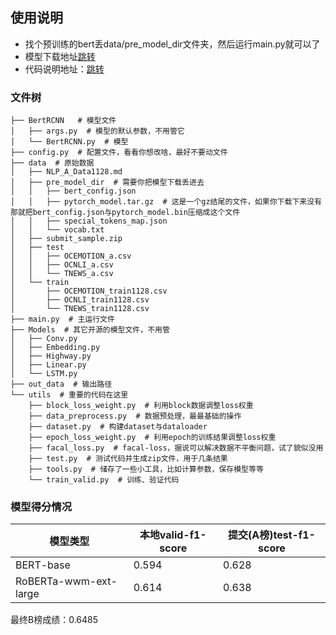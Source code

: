 ## 使用说明
- 找个预训练的bert丢data/pre_model_dir文件夹，然后运行main.py就可以了
- 模型下载地址[跳转](https://github.com/ymcui/Chinese-BERT-wwm)
- 代码说明地址：[跳转](https://tianchi.aliyun.com/notebook-ai/detail?postId=160581)

### 文件树

```shell
├── BertRCNN   # 模型文件
│   ├── args.py  # 模型的默认参数，不用管它
│   └── BertRCNN.py  # 模型
├── config.py  # 配置文件，看看你想改啥，最好不要动文件
├── data  # 原始数据
│   ├── NLP_A_Data1128.md
│   ├── pre_model_dir  # 需要你把模型下载丢进去
│   │   ├── bert_config.json
│   │   ├── pytorch_model.tar.gz  # 这是一个gz结尾的文件，如果你下载下来没有那就把bert_config.json与pytorch_model.bin压缩成这个文件
│   │   ├── special_tokens_map.json
│   │   └── vocab.txt
│   ├── submit_sample.zip
│   ├── test
│   │   ├── OCEMOTION_a.csv
│   │   ├── OCNLI_a.csv
│   │   └── TNEWS_a.csv
│   └── train
│       ├── OCEMOTION_train1128.csv
│       ├── OCNLI_train1128.csv
│       └── TNEWS_train1128.csv
├── main.py  # 主运行文件
├── Models  # 其它开源的模型文件，不用管
│   ├── Conv.py
│   ├── Embedding.py
│   ├── Highway.py
│   ├── Linear.py
│   └── LSTM.py
├── out_data  # 输出路径
└── utils  # 重要的代码在这里
    ├── block_loss_weight.py  # 利用block数据调整loss权重
    ├── data_preprocess.py  # 数据预处理，最最基础的操作
    ├── dataset.py  # 构建dataset与dataloader
    ├── epoch_loss_weight.py  # 利用epoch的训练结果调整loss权重
    ├── facal_loss.py  # facal-loss，据说可以解决数据不平衡问题，试了貌似没用
    ├── test.py  # 测试代码并生成zip文件，用于几条结果
    ├── tools.py  # 储存了一些小工具，比如计算参数，保存模型等等
    └── train_valid.py  # 训练、验证代码
```

### 模型得分情况

| 模型类型              | 本地valid-f1-score | 提交(A榜)test-f1-score |
| --------------------- | ------------------ | ---------------------- |
| BERT-base             | 0.594              | 0.628                  |
| RoBERTa-wwm-ext-large | 0.614              | 0.638                  |
最终B榜成绩：0.6485
